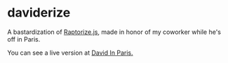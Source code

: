 daviderize
==========

A bastardization of [Raptorize.js](http://zurb.com/playground/jquery-raptorize), made in honor of my coworker while he's off in Paris.

You can see a live version at [David In Paris.](http://s3.amazonaws.com/andymboyle/code/david-in-paris/index.html)

